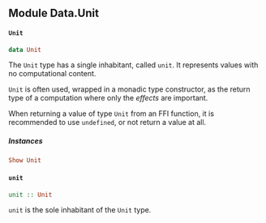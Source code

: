## Module Data.Unit

#### `Unit`

``` purescript
data Unit
```

The `Unit` type has a single inhabitant, called `unit`. It represents
values with no computational content.

`Unit` is often used, wrapped in a monadic type constructor, as the
return type of a computation where only the _effects_ are important.

When returning a value of type `Unit` from an FFI function, it is
recommended to use `undefined`, or not return a value at all.

##### Instances
``` purescript
Show Unit
```

#### `unit`

``` purescript
unit :: Unit
```

`unit` is the sole inhabitant of the `Unit` type.


